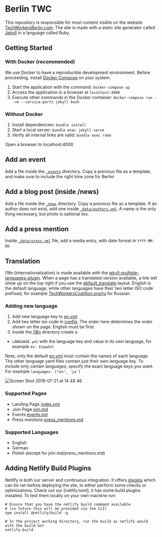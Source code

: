 # Berlin TWC

This repository is responsible for most content visible on the website [TechWorkersBerlin.com](https://TechWorkersBerlin.com). The site is made with a static site generator called [Jekyll](https://jekyllrb.com/) in a language called Ruby.

## Getting Started

### With Docker (recommended)

We use Docker to have a reproducible development environment.
Before proceeding, install [Docker Compose](https://docs.docker.com/compose/install/) on your system.

1. Start the application with the command: `docker-compose up`
2. Access the application in a browser at `localhost:4000`
3. Execute other commands in the Docker container: `docker-compose run --rm --service-ports jekyll bash`

### Without Docker

1. Install dependencies: `bundle install`
2. Start a local server: `bundle exec jekyll serve`
3. Verify all internal links are valid: `bundle exec rake`

Open a browser to localhost:4000

## Add an event

Add a file inside the [`_events`](_events) directory. Copy a previous file as a template, and make sure to include the right time zone for Berlin!

## Add a blog post (inside /news)

Add a file inside the [`_news`](_news) directory. Copy a previous file as a template. If an author does not exist, add one inside [`_data/authors.yml`](_data/authors.yml). A name is the only thing necessary, but photo is optional too.

## Add a press mention

Inside [`_data/press.yml`](_data/press.yml) file, add a media entry, with date format in `YYYY-MM-DD`.

## Translation

I18n (internationalization) is made available with the [jekyll-multiple-languages-plugin](https://github.com/kurtsson/jekyll-multiple-languages-plugin/). When a page has a translated version available, a link will show up on the top right if you use the [default_translate](_layouts/default_translate.html) layout. English is the default language, while other languages have their two letter ISO code prefixed, for example [TechWorkersCoalition.org/ru](https://TechWorkersCoalition.org/ru) for Russian.

### Adding new language
1. Add new language key to [en.yml](_i18n/en.yml)
2. Add two letter iso code in [config](_config.yml). The order here determines the order shown on the page. English must be first.
3. Inside the [i18n](_i18n) directory create a
  - `LANGUAGE.yml` with the language key and value in its own language, for example `es: Español`

Note, only the default [en.yml](_i18n/en.yml) must contain the names of each language. The other language yaml files contain just their own language key. To include only certain languages, specify the exact language keys you want. For example `languages: ["en", 'ja']`

![Screen Shot 2019-07-21 at 14 48 46](https://user-images.githubusercontent.com/7111514/61591397-cb0cd180-abc6-11e9-9876-1577d5c8b4bd.png)

### Supported Pages
* Landing Page [index.yml](index.md)
* Join Page [join.md](join.md)
* Events [events.md](events.md)
* Press mentions [press_mentions.md](press_mentions.md)

### Supported Languages
* English
* German
* Polish (except for join.md/press_mentions.md)

## Adding Netlify Build Plugins

Netlify is both our server and continuous integration. It offers [plugins](https://docs.netlify.com/configure-builds/build-plugins/) which can be ran before deploying the site, to either perform some checks or optimizations. Check out our [netlify.toml], it has some build plugins installed. To test them locally on your own machine run:  
```
# Ensure that you have the netlify build command available
# (in future this will be provided via the CLI)
npm install @netlify/build -g

# In the project working directory, run the build as netlify would with the build bot
netlify-build
```
